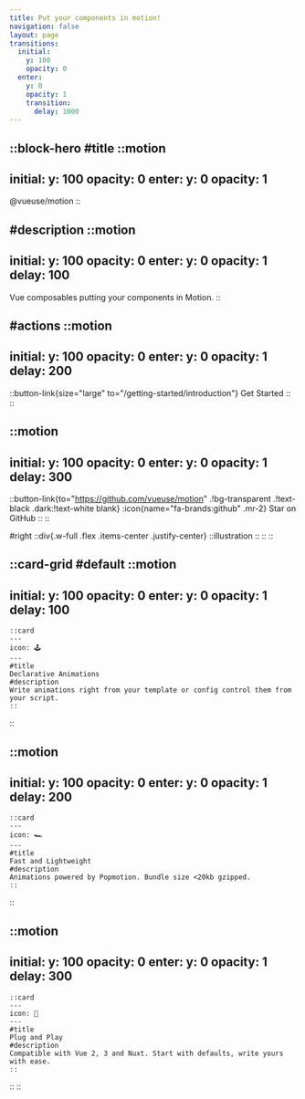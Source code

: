 ```yaml
---
title: Put your components in motion!
navigation: false
layout: page
transitions:
  initial:
    y: 100
    opacity: 0
  enter:
    y: 0
    opacity: 1
    transition:
      delay: 1000
---
```


::block-hero
#title
::motion
---
initial:
  y: 100
  opacity: 0
enter:
  y: 0
  opacity: 1
---
@vueuse/motion
::

#description
::motion
---
initial:
  y: 100
  opacity: 0
enter:
  y: 0
  opacity: 1
delay: 100
---
Vue composables putting your components in Motion.
::

#actions
::motion
---
initial:
  y: 100
  opacity: 0
enter:
  y: 0
  opacity: 1
delay: 200
---
  ::button-link{size="large" to="/getting-started/introduction"}
  Get Started
  ::
::

::motion
---
initial:
  y: 100
  opacity: 0
enter:
  y: 0
  opacity: 1
delay: 300
---
  ::button-link{to="https://github.com/vueuse/motion" .!bg-transparent .!text-black .dark:!text-white blank}
  :icon{name="fa-brands:github" .mr-2}
  Star on GitHub
  ::
::

#right
::div{.w-full .flex .items-center .justify-center}
  ::illustration
  ::
::
::

::card-grid
#default
  ::motion
  ---
  initial:
    y: 100
    opacity: 0
  enter:
    y: 0
    opacity: 1
  delay: 100
  ---
    ::card
    ---
    icon: 🕹
    ---
    #title
    Declarative Animations
    #description
    Write animations right from your template or config control them from your script.
    ::
  ::

  ::motion
  ---
  initial:
    y: 100
    opacity: 0
  enter:
    y: 0
    opacity: 1
  delay: 200
  ---
    ::card
    ---
    icon: 🏎
    ---
    #title
    Fast and Lightweight
    #description
    Animations powered by Popmotion. Bundle size <20kb gzipped.
    ::
  ::

  ::motion
  ---
  initial:
    y: 100
    opacity: 0
  enter:
    y: 0
    opacity: 1
  delay: 300
  ---
    ::card
    ---
    icon: 💚
    ---
    #title
    Plug and Play
    #description
    Compatible with Vue 2, 3 and Nuxt. Start with defaults, write yours with ease.
    ::
  ::
::
